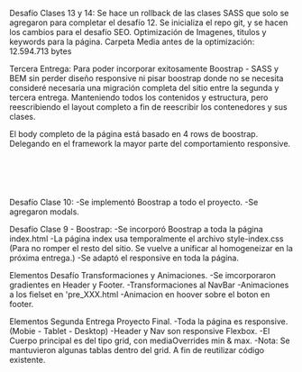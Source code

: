 Desafío Clases 13 y 14: Se hace un rollback de las clases SASS que solo se agregaron para completar el desafío 12. Se inicializa el repo git, y se hacen los cambios para el desafío SEO. Optimización de Imagenes, titulos y keywords para la página. 
Carpeta Media antes de la optimización: 12.594.713 bytes

Tercera Entrega: Para poder incorporar exitosamente Boostrap - SASS y BEM sin perder diseño responsive ni pisar boostrap donde no se necesita consideré necesaria una migración completa del sitio entre la segunda y tercera entrega. Manteniendo todos los contenidos y estructura, pero reescribiendo el layout completo a fin de reescribir los contenedores y sus clases.

El body completo de la página está basado en 4 rows de boostrap. Delegando en el framework la mayor parte del comportamiento responsive.
    <body>
        <div class="container"> <!--Container Boostrap-->
            <header class="row">
            </header>
            <nav class="row">
            </nav>
            <div class="row">
            </div>
            <footer class="row">                
            </footer>
        </div>
    </body>

Desafío Clase 10:
    -Se implementó Boostrap a todo el proyecto.
    -Se agregaron modals.

Desafío Clase 9 - Boostrap:
    -Se incorporó Boostrap a toda la página index.html
    -La página index usa temporalmente el archivo style-index.css (Para no romper el resto del sitio. Se vuelve a unificar al homogeneizar en la próxima entrega.)
    -Se adaptó el responsive en toda la página.

Elementos Desafío Transformaciones y Animaciones.
    -Se imcorporaron gradientes en Header y Footer.
    -Transformaciones al NavBar
    -Animaciones a los fielset en 'pre_XXX.html
    -Animacion en hoover sobre el boton en footer.

Elementos Segunda Entrega Proyecto Final.
    -Toda la página es responsive. (Mobie - Tablet - Desktop)
    -Header y Nav son responsive Flexbox.
    -El Cuerpo principal es del tipo grid, con mediaOverrides min & max.
    -Nota: Se mantuvieron algunas tablas dentro del grid. A fin de reutilizar código existente.